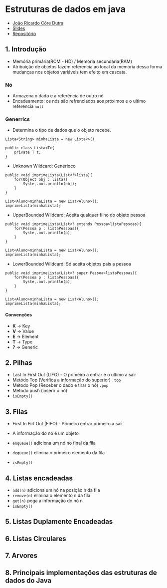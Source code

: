 # Estruturas de dados em java

- [João Ricardo Côre Dutra](https://www.linkedin.com/in/jo%C3%A3o-dutra-400a9330/)
- [Slides](https://github.com/jrdutra/estruturaDeDadosJavaDio/tree/main/apresentacoes)
- [Repositório](https://github.com/jrdutra/estruturaDeDadosJavaDio)

## 1. Introdução

- Memória primária(ROM - HD) / Memória secundária(RAM)
- Atribuição de objetos fazem referencia ao local da memória dessa forma mudanças nos objetos variáveis tem efeito em cascata.

### Nó

- Armazena o dado e a referência de outro nó
- Encadeamento: os nós são refrenciados aos próximos e o ultimo referencia `null`

### Generrics

- Determina o tipo de dados que o objeto recebe.

```
Lista<String> minhaLista = new Lista<>()

public class Lista<T>{
    private T t;
}
```

- Unknown Wildcard: Genérioco

```
public void imprimeLista(List<?>lista){
    for(Object obj : lista){
        Syste,.out.println(obj);
    }
}

List<Aluno>minhaLista = new List<Aluno>();
imprimeLista(minhaLista);
```

- UpperBounded Wildcard: Aceita qualquer filho do objeto pessoa

```
public void imprimeLista(List<? extends Pessoa>listaPessoas){
    for(Pessoa p : listaPessoas){
        Syste,.out.println(p);
    }
}

List<Aluno>minhaLista = new List<Aluno>();
imprimeLista(minhaLista);
```

- LowerBounded Wildcard: Só aceita objetos pais a pessoa

```
public void imprimeLista(List<? super Pessoa>listaPessoas){
    for(Pessoa p : listaPessoas){
        Syste,.out.println(p);
    }
}

List<Aluno>minhaLista = new List<Aluno>();
imprimeLista(minhaLista);
```

#### Convenções

- **K** -> Key
- **V** -> Value
- **E** -> Element
- **T** -> Type
- **?** -> Generic

## 2. Pilhas

- Last In First Out (LIFO) - O primeiro a entrar é o ultimo a sair
- Metódo Top (Verifica a informação do superior) `.top`
- Método Pop (Receber o dado e tirar o nó) `.pop`
- Metodo push (inserir o nó)
- `isEmpty()`

## 3. Filas

- First In Firt Out (FIFO) - Primeiro entrar primeiro a sair
- A informação do nó é um objeto

- `enqueue()` adiciona um nó no final da fila
- `dequeue()` elimina o primeiro elemento da fila
- `isEmpty()`

## 4. Listas encadeadas

- `add(n)` adiciona um nó na posição n da fila
- `remove(n)` elimina o elemento n da fila
- `get(n)` pega a informação do nó n
- `isEmpty()`

## 5. Listas Duplamente Encadeadas

## 6. Listas Circulares

## 7. Arvores

## 8. Principais implementações das estruturas de dados do Java
